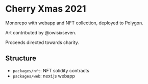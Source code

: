 # Cherry Xmas 2021

Monorepo with webapp and NFT collection, deployed to Polygon.

Art contributed by @owisixseven.

Proceeds directed towards charity.

## Structure

- `packages/nft`: NFT solidity contracts
- `packages/web`: next.js webapp
